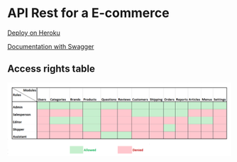 # API Rest for a E-commerce

[Deploy on Heroku](https://blooming-lowlands-71896.herokuapp.com/api)

[Documentation with Swagger](https://blooming-lowlands-71896.herokuapp.com/swagger-ui/index.html)

## Access rights table

![Access rights table](documentation/access-rights-table.png)
